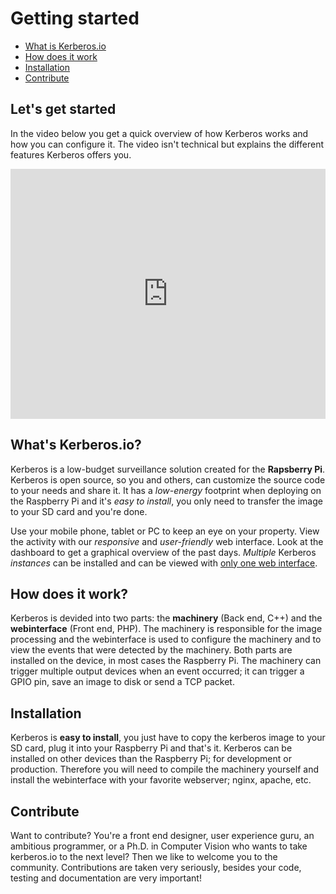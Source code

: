 # Getting started

* [What is Kerberos.io](#what-is-kerberos-io)
* [How does it work](#how-does-it-work)
* [Installation](#installation)
* [Contribute](#contribute)

## Let's get started

In the video below you get a quick overview of how Kerberos works and how you can configure it. The video isn't technical but explains the different features Kerberos offers you.

<iframe src="https://player.vimeo.com/video/121532472?autoplay=0&color=943633" style="width:100%; height: 400px;" frameborder="0" webkitallowfullscreen mozallowfullscreen allowfullscreen></iframe>

<a name="what-is-kerberos-io"></a>
## What's Kerberos.io?

Kerberos is a low-budget surveillance solution created for the **Rapsberry Pi**. Kerberos is open source, so you and others, can customize the source code to your needs and share it. It has a *low-energy* footprint when deploying on the Raspberry Pi and it's *easy to install*, you only need to transfer the image to your SD card and you're done.

Use your mobile phone, tablet or PC to keep an eye on your property. View the activity with our *responsive* and *user-friendly* web interface. Look at the dashboard to get a graphical overview of the past days. *Multiple* Kerberos *instances* can be installed and can be viewed with [only one web interface](/addons/Cloud).

<a name="how-does-it-work"></a>
## How does it work?

Kerberos is devided into two parts: the **machinery** (Back end, C++) and the **webinterface** (Front end, PHP). The machinery is responsible for the image processing and the webinterface is used to configure the machinery and to view the events that were detected by the machinery. Both parts are installed on the device, in most cases the Raspberry Pi. The machinery can trigger multiple output devices when an event occurred; it can trigger a GPIO pin, save an image to disk or send a TCP packet.

<a name="installation"></a>
## Installation

Kerberos is **easy to install**, you just have to copy the kerberos image to your SD card, plug it into your Raspberry Pi and that's it. Kerberos can be installed on other devices than the Raspberry Pi; for development or production. Therefore you will need to compile the machinery yourself and install the webinterface with your favorite webserver; nginx, apache, etc.

<a name="contribute"></a>
## Contribute

Want to contribute? You're a front end designer, user experience guru, an ambitious programmer, or a Ph.D. in Computer Vision who wants to take kerberos.io to the next level? Then we like to welcome you to the community. Contributions are taken very seriously, besides your code, testing and documentation are very important!
